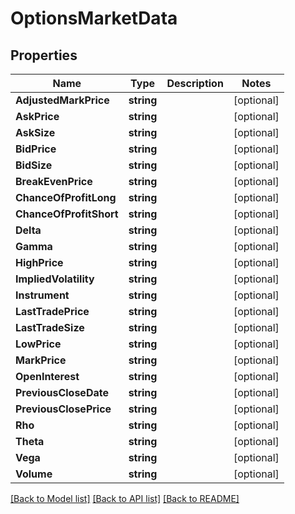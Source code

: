 # OptionsMarketData

## Properties

Name | Type | Description | Notes
------------ | ------------- | ------------- | -------------
**AdjustedMarkPrice** | **string** |  | [optional] 
**AskPrice** | **string** |  | [optional] 
**AskSize** | **string** |  | [optional] 
**BidPrice** | **string** |  | [optional] 
**BidSize** | **string** |  | [optional] 
**BreakEvenPrice** | **string** |  | [optional] 
**ChanceOfProfitLong** | **string** |  | [optional] 
**ChanceOfProfitShort** | **string** |  | [optional] 
**Delta** | **string** |  | [optional] 
**Gamma** | **string** |  | [optional] 
**HighPrice** | **string** |  | [optional] 
**ImpliedVolatility** | **string** |  | [optional] 
**Instrument** | **string** |  | [optional] 
**LastTradePrice** | **string** |  | [optional] 
**LastTradeSize** | **string** |  | [optional] 
**LowPrice** | **string** |  | [optional] 
**MarkPrice** | **string** |  | [optional] 
**OpenInterest** | **string** |  | [optional] 
**PreviousCloseDate** | **string** |  | [optional] 
**PreviousClosePrice** | **string** |  | [optional] 
**Rho** | **string** |  | [optional] 
**Theta** | **string** |  | [optional] 
**Vega** | **string** |  | [optional] 
**Volume** | **string** |  | [optional] 

[[Back to Model list]](../README.md#documentation-for-models) [[Back to API list]](../README.md#documentation-for-api-endpoints) [[Back to README]](../README.md)


